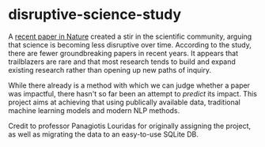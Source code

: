 # disruptive-science-study

A [recent paper in Nature](https://www.nature.com/articles/s41586-022-05543-x) created a stir in the scientific community, arguing that science is becoming less disruptive over time. According to the study, there are fewer groundbreaking papers in recent years. It appears that trailblazers are rare and that most research tends to build and expand existing research rather than opening up new paths of inquiry.

While there already is a method with which we can judge whether a paper was impactful, there hasn't so far been an attempt to *predict* its impact. This project aims at achieving that using publically available data, traditional machine learning models and modern NLP methods.

Credit to professor Panagiotis Louridas for originally assigning the project, as well as migrating the data to an easy-to-use SQLite DB.
